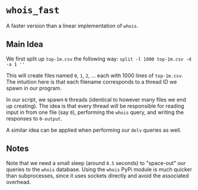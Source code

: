 # `whois_fast`

A faster version than a linear implementation of `whois`.

## Main Idea
We first split up `top-1m.csv` the following way:
`split -l 1000 top-1m.csv -d -a 1 ''`

This will create files named `0`, `1`, `2`, ... each with 1000 lines of `top-1m.csv`. The intuition here is that each filename corresponds to a thread ID we spawn in our program.

In our script, we spawn `N` threads (identical to however many files we end up creating). The idea is that every thread will be responsible for reading input in from one file (say `0`), performing the `whois` query, and writing the responses to `0-output`. 

A similar idea can be applied when performing our `delv` queries as well.  

## Notes
Note that we need a small sleep (around `0.5` seconds) to "space-out" our queries to the `whois` database. Using the `whois` PyPi module is much quicker than subprocesses, since it uses sockets directly and avoid the associated overhead.
